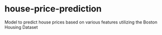 # house-price-prediction
Model to predict house prices based on various features utilizing the Boston Housing Dataset
